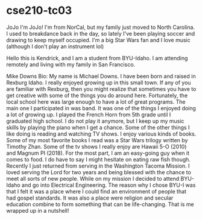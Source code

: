 # cse210-tc03


JoJo
I'm JoJo! I'm from NorCal, but my family just moved to North Carolina.
I used to breakdance back in the day, so lately I've been playing soccer and
drawing to keep myself occupied. I'm a big Star Wars fan and I love music
(although I don't play an instrument lol)


Hello this is Kendrick, and I am a student from BYU-Idaho. I am attending remotely and living with my family in San Francisco.

Mike Downs Bio:
My name is Michael Downs.  I have been born and raised in Rexburg Idaho.  I really enjoyed growing up in this small town.  If any of you are familiar with Rexburg, then you might realize that sometimes you have to get creative with some of the things you do around here.   Fortunately, the local school here was large enough to have a lot of great programs.  The main one I participated in was band.  It was one of the things I enjoyed doing a lot of growing up.  I played the French Horn from 5th grade until I graduated high school.   I do not play it anymore, but I keep up my music skills by playing the piano when I get a chance.  Some of the other things I like doing is reading and watching TV shows.  I enjoy various kinds of books.  Some of my most favorite books I read was a Star Wars trilogy written by Timothy Zhan.   Some of the tv shows I really enjoy are Hawaii 5-O (2010) and Magnum PI (2018).    For the most part, I am an easy-going guy when it comes to food.  I do have to say I might hesitate on eating raw fish though.  Recently I just returned from serving in the Washington Tacoma Mission.  I loved serving the Lord for two years and being blessed with the chance to meet all sorts of new people.  While on my mission I decided to attend BYU-Idaho and go into Electrical Engineering.   The reason why I chose BYU-I  was that I felt it was a place where I could find an environment of people that had gospel standards.  It was also a place were religion and secular education combine to form something that can be life-changing.    That is me wrapped up in a nutshell!


